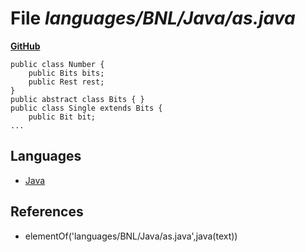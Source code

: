 # File _languages/BNL/Java/as.java_
**[GitHub](https://github.com/softlang/yas/blob/master/languages/BNL/Java/as.java)**
```
public class Number {
    public Bits bits;
    public Rest rest;
}
public abstract class Bits { }
public class Single extends Bits {
    public Bit bit;
...
```

## Languages
* [Java](../languages/Java.md)

## References
* elementOf('languages/BNL/Java/as.java',java(text))
